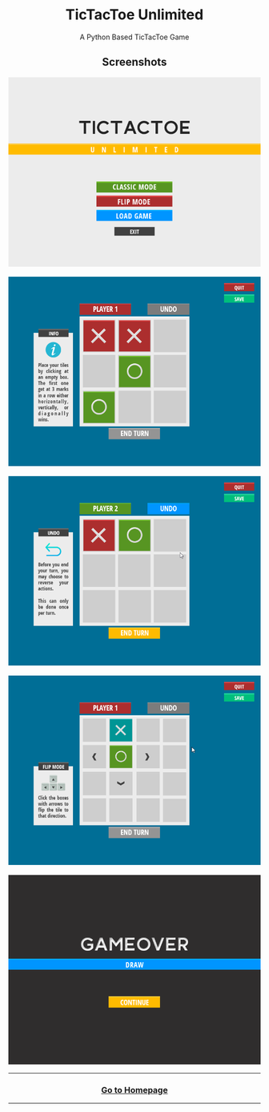 <h1 align="center">TicTacToe Unlimited</h1>

<p align="center">
    A Python Based TicTacToe Game
</p>

<h2 align="center">Screenshots</h2>

<p align="center">
    <img src="assets/1-start.png" alt="Start Screen"><br><br>
    <img src="assets/2-classic.png" alt="Classic Mode"><br><br>
    <img src="assets/3-undo.png" alt="Undo Feature"><br><br>
    <img src="assets/4-flip.png" alt="Flip Mode"><br><br>
    <img src="assets/5-end.png" alt="Game Over Screen">
</p>

<hr>
<h3 align="center"><a href="index">Go to Homepage</a></h3>
<hr>